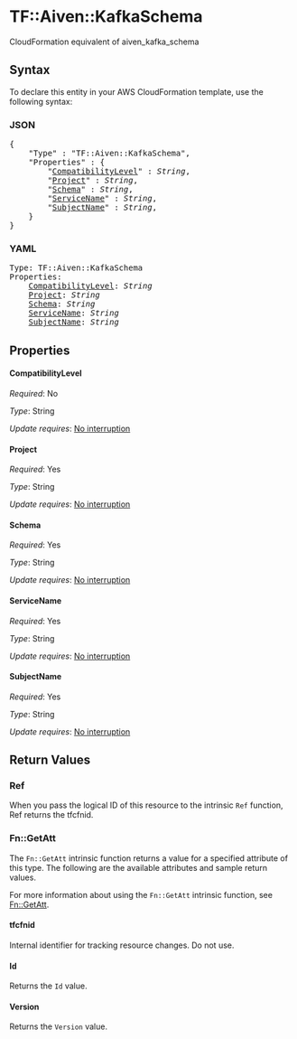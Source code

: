 # TF::Aiven::KafkaSchema

CloudFormation equivalent of aiven_kafka_schema

## Syntax

To declare this entity in your AWS CloudFormation template, use the following syntax:

### JSON

<pre>
{
    "Type" : "TF::Aiven::KafkaSchema",
    "Properties" : {
        "<a href="#compatibilitylevel" title="CompatibilityLevel">CompatibilityLevel</a>" : <i>String</i>,
        "<a href="#project" title="Project">Project</a>" : <i>String</i>,
        "<a href="#schema" title="Schema">Schema</a>" : <i>String</i>,
        "<a href="#servicename" title="ServiceName">ServiceName</a>" : <i>String</i>,
        "<a href="#subjectname" title="SubjectName">SubjectName</a>" : <i>String</i>,
    }
}
</pre>

### YAML

<pre>
Type: TF::Aiven::KafkaSchema
Properties:
    <a href="#compatibilitylevel" title="CompatibilityLevel">CompatibilityLevel</a>: <i>String</i>
    <a href="#project" title="Project">Project</a>: <i>String</i>
    <a href="#schema" title="Schema">Schema</a>: <i>String</i>
    <a href="#servicename" title="ServiceName">ServiceName</a>: <i>String</i>
    <a href="#subjectname" title="SubjectName">SubjectName</a>: <i>String</i>
</pre>

## Properties

#### CompatibilityLevel

_Required_: No

_Type_: String

_Update requires_: [No interruption](https://docs.aws.amazon.com/AWSCloudFormation/latest/UserGuide/using-cfn-updating-stacks-update-behaviors.html#update-no-interrupt)

#### Project

_Required_: Yes

_Type_: String

_Update requires_: [No interruption](https://docs.aws.amazon.com/AWSCloudFormation/latest/UserGuide/using-cfn-updating-stacks-update-behaviors.html#update-no-interrupt)

#### Schema

_Required_: Yes

_Type_: String

_Update requires_: [No interruption](https://docs.aws.amazon.com/AWSCloudFormation/latest/UserGuide/using-cfn-updating-stacks-update-behaviors.html#update-no-interrupt)

#### ServiceName

_Required_: Yes

_Type_: String

_Update requires_: [No interruption](https://docs.aws.amazon.com/AWSCloudFormation/latest/UserGuide/using-cfn-updating-stacks-update-behaviors.html#update-no-interrupt)

#### SubjectName

_Required_: Yes

_Type_: String

_Update requires_: [No interruption](https://docs.aws.amazon.com/AWSCloudFormation/latest/UserGuide/using-cfn-updating-stacks-update-behaviors.html#update-no-interrupt)

## Return Values

### Ref

When you pass the logical ID of this resource to the intrinsic `Ref` function, Ref returns the tfcfnid.

### Fn::GetAtt

The `Fn::GetAtt` intrinsic function returns a value for a specified attribute of this type. The following are the available attributes and sample return values.

For more information about using the `Fn::GetAtt` intrinsic function, see [Fn::GetAtt](https://docs.aws.amazon.com/AWSCloudFormation/latest/UserGuide/intrinsic-function-reference-getatt.html).

#### tfcfnid

Internal identifier for tracking resource changes. Do not use.

#### Id

Returns the <code>Id</code> value.

#### Version

Returns the <code>Version</code> value.

